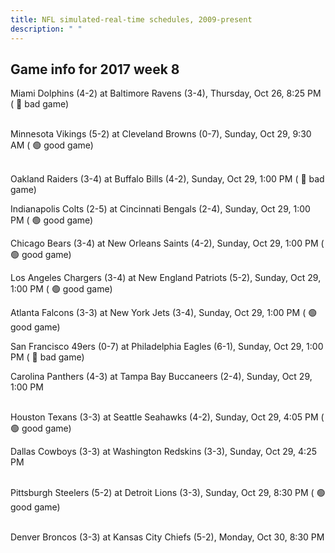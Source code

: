 ```yaml
---
title: NFL simulated-real-time schedules, 2009-present
description: " "
---
```


## Game info for 2017 week 8
Miami Dolphins (4-2) at Baltimore Ravens (3-4), Thursday, Oct 26, 8:25 PM (	:red_circle: bad game)

<br/>Minnesota Vikings (5-2) at Cleveland Browns (0-7), Sunday, Oct 29, 9:30 AM (	:green_circle: good game)

<br/>Oakland Raiders (3-4) at Buffalo Bills (4-2), Sunday, Oct 29, 1:00 PM (	:red_circle: bad game)

Indianapolis Colts (2-5) at Cincinnati Bengals (2-4), Sunday, Oct 29, 1:00 PM (	:green_circle: good game)

Chicago Bears (3-4) at New Orleans Saints (4-2), Sunday, Oct 29, 1:00 PM (	:green_circle: good game)

Los Angeles Chargers (3-4) at New England Patriots (5-2), Sunday, Oct 29, 1:00 PM (	:green_circle: good game)

Atlanta Falcons (3-3) at New York Jets (3-4), Sunday, Oct 29, 1:00 PM (	:green_circle: good game)

San Francisco 49ers (0-7) at Philadelphia Eagles (6-1), Sunday, Oct 29, 1:00 PM (	:red_circle: bad game)

Carolina Panthers (4-3) at Tampa Bay Buccaneers (2-4), Sunday, Oct 29, 1:00 PM

<br/>Houston Texans (3-3) at Seattle Seahawks (4-2), Sunday, Oct 29, 4:05 PM (	:green_circle: good game)

Dallas Cowboys (3-3) at Washington Redskins (3-3), Sunday, Oct 29, 4:25 PM

<br/>Pittsburgh Steelers (5-2) at Detroit Lions (3-3), Sunday, Oct 29, 8:30 PM (	:green_circle: good game)

<br/>Denver Broncos (3-3) at Kansas City Chiefs (5-2), Monday, Oct 30, 8:30 PM


